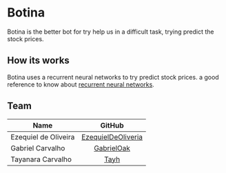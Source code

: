 # Botina 

Botina is the better bot for try help us in a difficult task, trying predict the stock prices.

## How its works

Botina uses a recurrent neural networks to try predict stock prices. a good reference to know about [recurrent neural networks](https://medium.com/explore-artificial-intelligence/an-introduction-to-recurrent-neural-networks-72c97bf0912).

## Team 

| Name | GitHub |
|------|:----:|
| Ezequiel de Oliveira |  [EzequielDeOliveria](github.com/EzequielDeOliveira) |
| Gabriel Carvalho |    [GabrielOak](github.com/GabrielOak)  |
| Tayanara Carvalho | [Tayh](github.com/tayh)|



